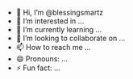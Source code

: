 - 👋 Hi, I’m @blessingsmartz
- 👀 I’m interested in ...
- 🌱 I’m currently learning ...
- 💞️ I’m looking to collaborate on ...
- 📫 How to reach me ...
- 😄 Pronouns: ...
- ⚡ Fun fact: ...

<!---
blessingsmartz/blessingsmartz is a ✨ special ✨ repository because its `README.md` (this file) appears on your GitHub profile.
You can click the Preview link to take a look at your changes.
--->
